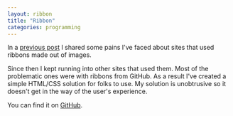 ```yaml
---
layout: ribbon
title: "Ribbon"
categories: programming
---
```


In a <a href="{{site.url}}/corner-banners/" target="_blank">previous post</a> I shared some pains I've faced about sites that used ribbons made out of images.

Since then I kept running into other sites that used them. Most of the problematic ones were with ribbons from GitHub. As a result I've created a simple HTML/CSS solution for folks to use. My solution is unobtrusive so it doesn't get in the way of the user's experience.

You can find it on [GitHub](https://github.com/michaellee/ribbon).
